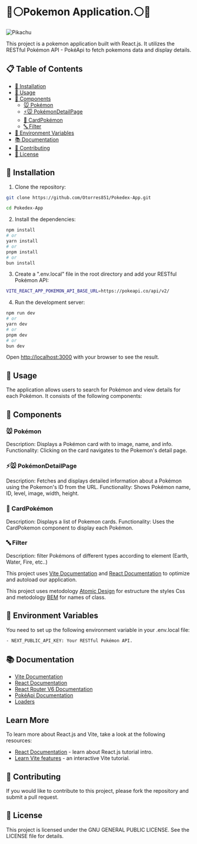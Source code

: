 # 🔴⚪Pokemon Application.⚪🔴

![Pikachu](https://raw.githubusercontent.com/PokeAPI/sprites/master/sprites/pokemon/25.png)

This project is a pokemon application built with React.js. It utilizes the RESTful Pokémon API - PokéApi to fetch pokemons data and display details.

## 📋 Table of Contents

- [🚀 Installation](#-installation)
- [📖 Usage](#-usage)
- [🧩 Components](#-components)
  - [🐭 Pokémon](#-pokémon)
  - [⚡🐭 PokémonDetailPage](#-pokémondetailpage)
  - [📜 CardPokémon](#-cardpokémon)
  - [🔤 Filter](#-filter)
- [🔧 Environment Variables](#-environment-variables)
- [📚 Documentation](#-documentation)
- [🤝 Contributing](#-contributing)
- [📜 License](#-license)

## 🚀 Installation

1. Clone the repository:

```bash
git clone https://github.com/Otorres851/Pokedex-App.git

cd Pokedex-App
```

2. Install the dependencies:

```bash
npm install
# or
yarn install
# or
pnpm install
# or
bun install
```

3. Create a ".env.local" file in the root directory and add your RESTful Pokémon API:

```bash
VITE_REACT_APP_POKEMON_API_BASE_URL=https://pokeapi.co/api/v2/
```

4. Run the development server:

```bash
npm run dev
# or
yarn dev
# or
pnpm dev
# or
bun dev
```

Open [http://localhost:3000](http://localhost:3000) with your browser to see the result.


## 📖 Usage
The application allows users to search for Pokémon and view details for each Pokémon. It consists of the following components:

## 🧩 Components

### 🐭 Pokémon
Description: Displays a Pokémon card with to image, name, and info.
Functionality: Clicking on the card navigates to the Pokemon's detail page.

### ⚡🐭 PokémonDetailPage
Description: Fetches and displays detailed information about a Pokémon using the Pokemon's ID from the URL.
Functionality: Shows Pokémon name, ID, level, image, width, height.

### 📜 CardPokémon
Description: Displays a list of Pokemon cards.
Functionality: Uses the CardPokemon component to display each Pokémon.

### 🔤 Filter
Description: filter Pokémons of different types according to element (Earth, Water, Fire, etc..) 

This project uses [Vite Documentation](https://vitejs.dev/) and [React Documentation](https://legacy.reactjs.org/docs/getting-started.html) to optimize and autoload our application.

This project uses metodology [Atomic Design](https://atomicdesign.bradfrost.com/chapter-2/) for estructure the styles Css and metodology [BEM](https://en.bem.info/) for names of class. 

## 🔧 Environment Variables
You need to set up the following environment variable in your .env.local file:

```bash
- NEXT_PUBLIC_API_KEY: Your RESTful Pokémon API.
```

## 📚 Documentation 
- [Vite Documentation](https://vitejs.dev/)
- [React Documentation](https://legacy.reactjs.org/docs/getting-started.html)
- [React Router V6 Documentation](https://reactrouter.com/en/v6.3.0/getting-started/overview)
- [PokéApi Documentation](https://pokeapi.co/)
- [Loaders](https://uiball.com/loaders/)

## Learn More

To learn more about React.js and Vite, take a look at the following resources:

- [React Documentation](https://legacy.reactjs.org/tutorial/tutorial.html) - learn about React.js tutorial intro.
- [Learn Vite features](https://es.vitejs.dev/guide/features.html) - an interactive Vite tutorial.

## 🤝 Contributing
If you would like to contribute to this project, please fork the repository and submit a pull request.

## 📜 License
This project is licensed under the GNU GENERAL PUBLIC LICENSE. See the LICENSE file for details.

